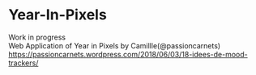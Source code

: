 # Year-In-Pixels
Work in progress  
Web Application of Year in Pixels by Camillle(@passioncarnets)
https://passioncarnets.wordpress.com/2018/06/03/18-idees-de-mood-trackers/
